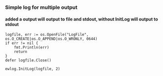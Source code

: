 ### Simple log for multiple output


#### added a output will output to file and stdout, without InitLog will output to stdout
```
logfile, err := os.OpenFile("LogFile", os.O_CREATE|os.O_APPEND|os.O_WRONLY, 0644)
if err != nil {
    fmt.Println(err)
    return
}
defer logfile.Close()

ewlog.InitLog(logfile, 2)
```
